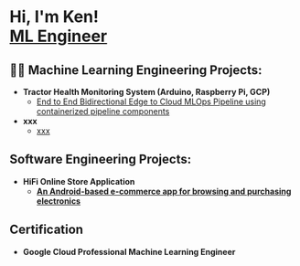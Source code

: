 <h1>Hi, I'm Ken! <br/><a href="https://github.com/Ken-05">ML Engineer</a></h1>

<h2>👨‍💻 Machine Learning Engineering Projects:</h2>

- <b>Tractor Health Monitoring System (Arduino, Raspberry Pi, GCP)</b>
  - [End to End Bidirectional Edge to Cloud MLOps Pipeline using containerized pipeline components](https://github.com/Ken-05/thms)
- <b>xxx</b>
  - [xxx](https://github.com/Ken-05/thms) <b>

<h2>Software Engineering Projects:</h2>

- <b>HiFi Online Store Application</b>
  - [An Android-based e-commerce app for browsing and purchasing electronics](https://github.com/Ken-05/thms)


<h2>Certification</h2>

- Google Cloud Professional Machine Learning Engineer
  




<!--
**Ken-05/Ken-05** is a ✨ _special_ ✨ repository because its `README.md` (this file) appears on your GitHub profile.

Here are some ideas to get you started:

- 🔭 I’m currently working on ...
- 🌱 I’m currently learning ...
- 👯 I’m looking to collaborate on ...
- 🤔 I’m looking for help with ...
- 💬 Ask me about ...
- 📫 How to reach me: ...
- 😄 Pronouns: ...
- ⚡ Fun fact: ...
-->
